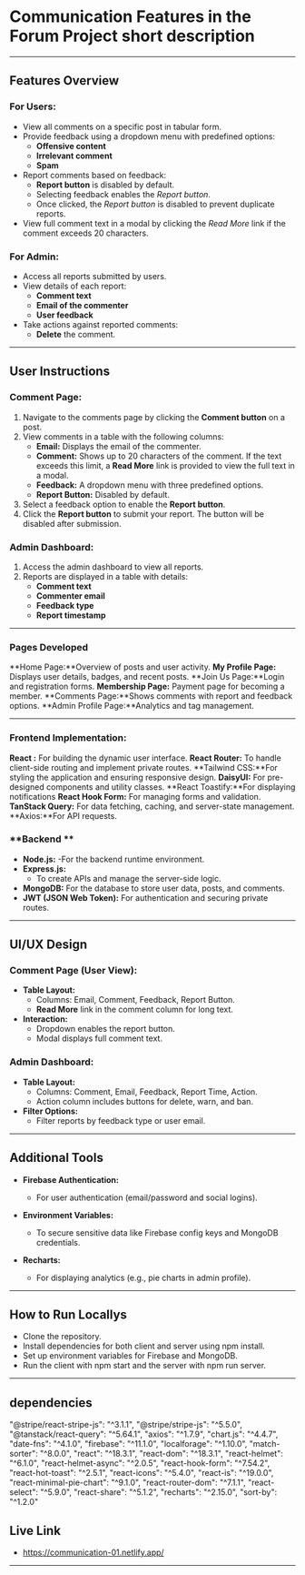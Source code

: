 # Communication Features in the Forum Project short description

---

## **Features Overview**

### **For Users:**
- View all comments on a specific post in tabular form.
- Provide feedback using a dropdown menu with predefined options:
  - **Offensive content**
  - **Irrelevant comment**
  - **Spam**
- Report comments based on feedback:
  - **Report button** is disabled by default.
  - Selecting feedback enables the *Report button*.
  - Once clicked, the *Report button* is disabled to prevent duplicate reports.
- View full comment text in a modal by clicking the *Read More* link if the comment exceeds 20 characters.

### **For Admin:**
- Access all reports submitted by users.
- View details of each report:
  - **Comment text**
  - **Email of the commenter**
  - **User feedback**
- Take actions against reported comments:
  - **Delete** the comment.



---

## **User Instructions**

### **Comment Page:**
1. Navigate to the comments page by clicking the **Comment button** on a post.
2. View comments in a table with the following columns:
   - **Email:** Displays the email of the commenter.
   - **Comment:** Shows up to 20 characters of the comment. If the text exceeds this limit, a **Read More** link is provided to view the full text in a modal.
   - **Feedback:** A dropdown menu with three predefined options.
   - **Report Button:** Disabled by default.
3. Select a feedback option to enable the **Report button**.
4. Click the **Report button** to submit your report. The button will be disabled after submission.

### **Admin Dashboard:**
1. Access the admin dashboard to view all reports.
2. Reports are displayed in a table with details:
   - **Comment text**
   - **Commenter email**
   - **Feedback type**
   - **Report timestamp**

---

### **Pages Developed**
**Home Page:**Overview of posts and user activity.
**My Profile Page:** Displays user details, badges, and recent posts.
**Join Us Page:**Login and registration forms.
**Membership Page:** Payment page for becoming a member.
**Comments Page:**Shows comments with report and feedback options.
**Admin Profile Page:**Analytics and tag management.

---

### **Frontend Implementation:**
**React :**  For building the dynamic user interface.
**React Router:**   To handle client-side routing and implement private routes.
**Tailwind CSS:**For styling the application and ensuring responsive design.
**DaisyUI:**  For pre-designed components and utility classes.
**React Toastify:**For displaying notifications
**React Hook Form:**  For managing forms and validation.
**TanStack Query:**   For data fetching, caching, and server-state management.
**Axios:**For API requests.



### **Backend **
- **Node.js:**
  -For the backend runtime environment.
- **Express.js:**
  - To create APIs and manage the server-side logic.
- **MongoDB:** For the database to store user data, posts, and comments.
- **JWT (JSON Web Token):**  For authentication and securing private routes.
---

## **UI/UX Design**

### **Comment Page (User View):**
- **Table Layout:**
  - Columns: Email, Comment, Feedback, Report Button.
  - **Read More** link in the comment column for long text.
- **Interaction:**
  - Dropdown enables the report button.
  - Modal displays full comment text.

### **Admin Dashboard:**
- **Table Layout:**
  - Columns: Comment, Email, Feedback, Report Time, Action.
  - Action column includes buttons for delete, warn, and ban.
- **Filter Options:**
  - Filter reports by feedback type or user email.

---


## **Additional Tools**

- **Firebase Authentication:**
  -  For user authentication (email/password and social logins).
 
- **Environment Variables:**
  -  To secure sensitive data like Firebase config keys and MongoDB credentials.
- **Recharts:**
  - For displaying analytics (e.g., pie charts in admin profile).

---


## **How to Run Locallys**
- Clone the repository.
- Install dependencies for both client and server using npm install.
- Set up environment variables for Firebase and MongoDB.
- Run the client with npm start and the server with npm run server.

---


## **dependencies**
"@stripe/react-stripe-js": "^3.1.1",
    "@stripe/stripe-js": "^5.5.0",
    "@tanstack/react-query": "^5.64.1",
    "axios": "^1.7.9",
    "chart.js": "^4.4.7",
    "date-fns": "^4.1.0",
    "firebase": "^11.1.0",
    "localforage": "^1.10.0",
    "match-sorter": "^8.0.0",
    "react": "^18.3.1",
    "react-dom": "^18.3.1",
    "react-helmet": "^6.1.0",
    "react-helmet-async": "^2.0.5",
    "react-hook-form": "^7.54.2",
    "react-hot-toast": "^2.5.1",
    "react-icons": "^5.4.0",
    "react-is": "^19.0.0",
    "react-minimal-pie-chart": "^9.1.0",
    "react-router-dom": "^7.1.1",
    "react-select": "^5.9.0",
    "react-share": "^5.1.2",
    "recharts": "^2.15.0",
    "sort-by": "^1.2.0"

## **Live Link**
- https://communication-01.netlify.app/

---


